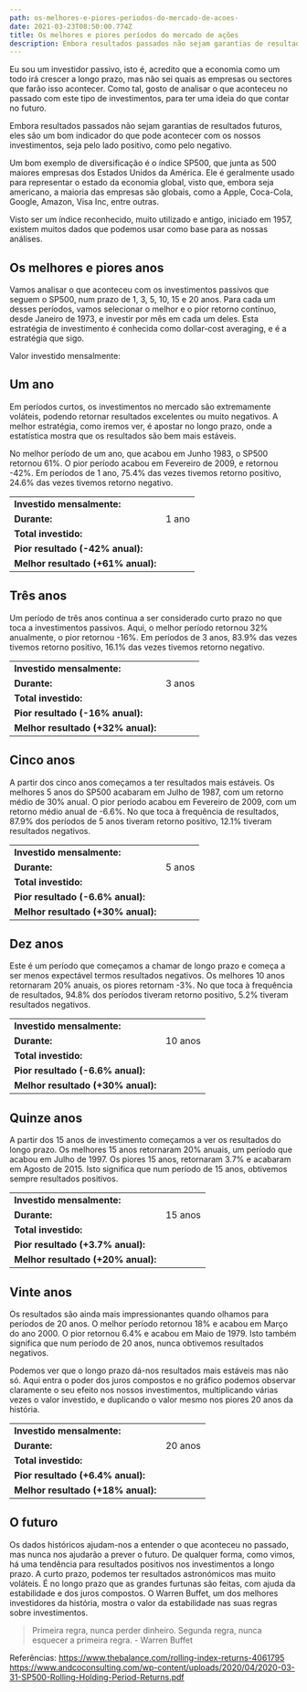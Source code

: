 ```yaml
---
path: os-melhores-e-piores-periodos-do-mercado-de-acoes-
date: 2021-03-23T08:50:00.774Z
title: Os melhores e piores períodos do mercado de ações
description: Embora resultados passados não sejam garantias de resultados futuros, eles são um bom indicador do que pode acontecer com os nossos investimentos, seja pelo lado positivo, como pelo negativo.
---
```


Eu sou um investidor passivo, isto é, acredito que a economia como um todo irá crescer a longo prazo, mas não sei quais as empresas ou sectores que farão isso acontecer. Como tal, gosto de analisar o que aconteceu no passado com este tipo de investimentos, para ter uma ideia do que contar no futuro.

Embora resultados passados não sejam garantias de resultados futuros, eles são um bom indicador do que pode acontecer com os nossos investimentos, seja pelo lado positivo, como pelo negativo.

Um bom exemplo de diversificação é o índice SP500, que junta as 500 maiores empresas dos Estados Unidos da América. Ele é geralmente usado para representar o estado da economia global, visto que, embora seja americano, a maioria das empresas são globais, como a Apple, Coca-Cola, Google, Amazon, Visa Inc, entre outras.

Visto ser um índice reconhecido, muito utilizado e antigo, iniciado em 1957, existem muitos dados que podemos usar como base para as nossas análises.

## Os melhores e piores anos

Vamos analisar o que aconteceu com os investimentos passivos que seguem o SP500, num prazo de 1, 3, 5, 10, 15 e 20 anos. Para cada um desses períodos, vamos selecionar o melhor e o pior retorno contínuo, desde Janeiro de 1973, e investir <savings-value editable="true" valuemonth="200"></savings-value> por mês em cada um deles. Esta estratégia de investimento é conhecida como dollar-cost averaging, e é a estratégia que sigo.

Valor investido mensalmente: <savings-value editable="true" valuemonth="200"></savings-value>

## Um ano

Em períodos curtos, os investimentos no mercado são extremamente voláteis, podendo retornar resultados excelentes ou muito negativos. A melhor estratégia, como iremos ver, é apostar no longo prazo, onde a estatística mostra que os resultados são bem mais estáveis.

No melhor período de um ano, que acabou em Junho 1983, o SP500 retornou 61%. O pior período acabou em Fevereiro de 2009, e retornou -42%. Em períodos de 1 ano, 75.4% das vezes tivemos retorno positivo, 24.6% das vezes tivemos retorno negativo.

<compound-chart years="1" best_interest="61" worst_interest="-42"></compound-chart>

|                                    |                                                                  |
| ---------------------------------- | ---------------------------------------------------------------- |
| **Investido mensalmente:**         | <savings-value editable="true" valuemonth="200"></savings-value> |
| **Durante:**                       | 1 ano                                                            |
| **Total investido:**               | <compound-interest years="1" interest="0"></compound-interest>   |
| **Pior resultado (-42% anual):**   | <compound-interest years="1" interest="-42"></compound-interest> |
| **Melhor resultado (+61% anual):** | <compound-interest years="1" interest="61"></compound-interest>  |

## Três anos

Um período de três anos continua a ser considerado curto prazo no que toca a investimentos passivos. Aqui, o melhor período retornou 32% anualmente, o pior retornou -16%. Em períodos de 3 anos, 83.9% das vezes tivemos retorno positivo, 16.1% das vezes tivemos retorno negativo.

<compound-chart years="3" best_interest="32" worst_interest="-16"></compound-chart>

|                                    |                                                                  |
| ---------------------------------- | ---------------------------------------------------------------- |
| **Investido mensalmente:**         | <savings-value editable="true" valuemonth="200"></savings-value> |
| **Durante:**                       | 3 anos                                                           |
| **Total investido:**               | <compound-interest years="3" interest="0"></compound-interest>   |
| **Pior resultado (-16% anual):**   | <compound-interest years="3" interest="-16"></compound-interest> |
| **Melhor resultado (+32% anual):** | <compound-interest years="3" interest="32"></compound-interest>  |

## Cinco anos

A partir dos cinco anos começamos a ter resultados mais estáveis. Os melhores 5 anos do SP500 acabaram em Julho de 1987, com um retorno médio de 30% anual. O pior período acabou em Fevereiro de 2009, com um retorno médio anual de -6.6%. No que toca à frequência de resultados, 87.9% dos períodos de 5 anos tiveram retorno positivo, 12.1% tiveram resultados negativos.

<compound-chart years="5" best_interest="30" worst_interest="-6.6"></compound-chart>

|                                    |                                                                   |
| ---------------------------------- | ----------------------------------------------------------------- |
| **Investido mensalmente:**         | <savings-value editable="true" valuemonth="200"></savings-value>  |
| **Durante:**                       | 5 anos                                                            |
| **Total investido:**               | <compound-interest years="5" interest="0"></compound-interest>    |
| **Pior resultado (-6.6% anual):**  | <compound-interest years="5" interest="-6.6"></compound-interest> |
| **Melhor resultado (+30% anual):** | <compound-interest years="5" interest="30"></compound-interest>   |

## Dez anos

Este é um período que começamos a chamar de longo prazo e começa a ser menos expectável termos resultados negativos. Os melhores 10 anos retornaram 20% anuais, os piores retornam -3%. No que toca à frequência de resultados, 94.8% dos períodos tiveram retorno positivo, 5.2% tiveram resultados negativos.

<compound-chart years="10" best_interest="20" worst_interest="-3"></compound-chart>

|                                    |                                                                  |
| ---------------------------------- | ---------------------------------------------------------------- |
| **Investido mensalmente:**         | <savings-value editable="true" valuemonth="200"></savings-value> |
| **Durante:**                       | 10 anos                                                          |
| **Total investido:**               | <compound-interest years="10" interest="0"></compound-interest>  |
| **Pior resultado (-6.6% anual):**  | <compound-interest years="10" interest="-3"></compound-interest> |
| **Melhor resultado (+30% anual):** | <compound-interest years="10" interest="20"></compound-interest> |

## Quinze anos

A partir dos 15 anos de investimento começamos a ver os resultados do longo prazo. Os melhores 15 anos retornaram 20% anuais, um período que acabou em Julho de 1997. Os piores 15 anos, retornaram 3.7% e acabaram em Agosto de 2015. Isto significa que num período de 15 anos, obtivemos sempre resultados positivos.

<compound-chart years="15" best_interest="20" worst_interest="3.7"></compound-chart>

|                                    |                                                                   |
| ---------------------------------- | ----------------------------------------------------------------- |
| **Investido mensalmente:**         | <savings-value editable="true" valuemonth="200"></savings-value>  |
| **Durante:**                       | 15 anos                                                           |
| **Total investido:**               | <compound-interest years="15" interest="0"></compound-interest>   |
| **Pior resultado (+3.7% anual):**  | <compound-interest years="15" interest="3.7"></compound-interest> |
| **Melhor resultado (+20% anual):** | <compound-interest years="15" interest="20"></compound-interest>  |

## Vinte anos

Os resultados são ainda mais impressionantes quando olhamos para períodos de 20 anos. O melhor período retornou 18% e acabou em Março do ano 2000. O pior retornou 6.4% e acabou em Maio de 1979. Isto também significa que num período de 20 anos, nunca obtivemos resultados negativos.

Podemos ver que o longo prazo dá-nos resultados mais estáveis mas não só. Aqui entra o poder dos juros compostos e no gráfico podemos observar claramente o seu efeito nos nossos investimentos, multiplicando várias vezes o valor investido, e duplicando o valor mesmo nos piores 20 anos da história.

<compound-chart years="20" best_interest="18" worst_interest="6.4"></compound-chart>

|                                    |                                                                   |
| ---------------------------------- | ----------------------------------------------------------------- |
| **Investido mensalmente:**         | <savings-value editable="true" valuemonth="200"></savings-value>  |
| **Durante:**                       | 20 anos                                                           |
| **Total investido:**               | <compound-interest years="20" interest="0"></compound-interest>   |
| **Pior resultado (+6.4% anual):**  | <compound-interest years="20" interest="6.4"></compound-interest> |
| **Melhor resultado (+18% anual):** | <compound-interest years="20" interest="18"></compound-interest>  |

## O futuro

Os dados históricos ajudam-nos a entender o que aconteceu no passado, mas nunca nos ajudarão a prever o futuro. De qualquer forma, como vimos, há uma tendência para resultados positivos nos investimentos a longo prazo. A curto prazo, podemos ter resultados astronómicos mas muito voláteis. É no longo prazo que as grandes furtunas são feitas, com ajuda da estabilidade e dos juros compostos. O Warren Buffet, um dos melhores investidores da história, mostra o valor da estabilidade nas suas regras sobre investimentos.

> Primeira regra, nunca perder dinheiro. Segunda regra, nunca esquecer a primeira regra. - Warren Buffet

Referências:
https://www.thebalance.com/rolling-index-returns-4061795
https://www.andcoconsulting.com/wp-content/uploads/2020/04/2020-03-31-SP500-Rolling-Holding-Period-Returns.pdf

<savings-value floateditor="true"></savings-value>
